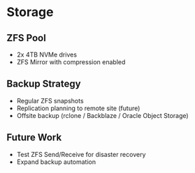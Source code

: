 # Storage

## ZFS Pool
- 2x 4TB NVMe drives
- ZFS Mirror with compression enabled

## Backup Strategy
- Regular ZFS snapshots
- Replication planning to remote site (future)
- Offsite backup (rclone / Backblaze / Oracle Object Storage)

## Future Work
- Test ZFS Send/Receive for disaster recovery
- Expand backup automation
